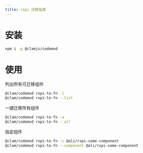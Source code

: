 ```yaml
---
title: rxpi 迁移指南
---
```


# 安装

```bash
npm i -g @clamjs/codemod
```

# 使用

列出所有可迁移组件
```bash
@clam/codemod rxpi-to-fn -l
@clam/codemod rxpi-to-fn --list
```

一键迁移所有组件
```bash
@clam/codemod rxpi-to-fn -a
@clam/codemod rxpi-to-fn --all
```

指定组件
```bash
@clam/codemod rxpi-to-fn -c @ali/rxpi-some-component
@clam/codemod rxpi-to-fn --component @ali/rxpi-some-component
```